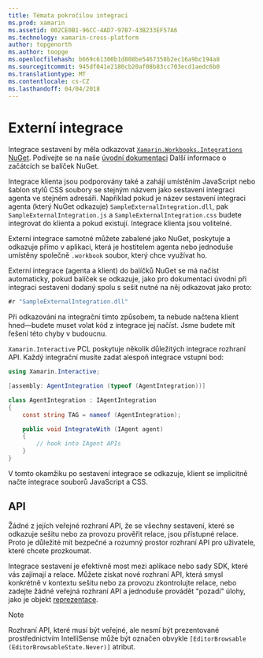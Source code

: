 ```yaml
---
title: Témata pokročilou integraci
ms.prod: xamarin
ms.assetid: 002CE0B1-96CC-4AD7-97B7-43B233EF57A6
ms.technology: xamarin-cross-platform
author: topgenorth
ms.author: toopge
ms.openlocfilehash: b669c61300b1d808be5467358b2ec16a9bc194a8
ms.sourcegitcommit: 945df041e2180cb20af08b83cc703ecd1aedc6b0
ms.translationtype: MT
ms.contentlocale: cs-CZ
ms.lasthandoff: 04/04/2018
---
```

# <a name="external-integrations"></a>Externí integrace

Integrace sestavení by měla odkazovat [ `Xamarin.Workbooks.Integrations` NuGet][nuget]. Podívejte se na naše [úvodní dokumentaci](~/tools/workbooks/sdk/index.md) Další informace o začátcích se balíček NuGet.

Integrace klienta jsou podporovány také a zahájí umístěním JavaScript nebo šablon stylů CSS soubory se stejným názvem jako sestavení integraci agenta ve stejném adresáři. Například pokud je název sestavení integraci agenta (který NuGet odkazuje) `SampleExternalIntegration.dll`, pak `SampleExternalIntegration.js` a `SampleExternalIntegration.css` budete integrovat do klienta a pokud existují. Integrace klienta jsou volitelné.

Externí integrace samotné můžete zabalené jako NuGet, poskytuje a odkazuje přímo v aplikaci, která je hostitelem agenta nebo jednoduše umístěny společně `.workbook` soubor, který chce využívat ho.

Externí integrace (agenta a klient) do balíčků NuGet se má načíst automaticky, pokud balíček se odkazuje, jako pro dokumentaci úvodní při integraci sestavení dodaný spolu s sešit nutné na něj odkazovat jako proto:

```csharp
#r "SampleExternalIntegration.dll"
```

Při odkazování na integrační tímto způsobem, ta nebude načtena klient hned&mdash;budete muset volat kód z integrace jej načíst. Jsme budete mít řešení této chyby v budoucnu.

`Xamarin.Interactive` PCL poskytuje několik důležitých integrace rozhraní API. Každý integrační musíte zadat alespoň integrace vstupní bod:

```csharp
using Xamarin.Interactive;

[assembly: AgentIntegration (typeof (AgentIntegration))]

class AgentIntegration : IAgentIntegration
{
    const string TAG = nameof (AgentIntegration);

    public void IntegrateWith (IAgent agent)
    {
        // hook into IAgent APIs
    }
}
```

V tomto okamžiku po sestavení integrace se odkazuje, klient se implicitně načte integrace souborů JavaScript a CSS.

## <a name="apis"></a>API

Žádné z jejích veřejné rozhraní API, že se všechny sestavení, které se odkazuje sešitu nebo za provozu prověřit relace, jsou přístupné relace. Proto je důležité mít bezpečné a rozumný prostor rozhraní API pro uživatele, které chcete prozkoumat.

Integrace sestavení je efektivně most mezi aplikace nebo sady SDK, které vás zajímají a relace. Můžete získat nové rozhraní API, která smysl konkrétně v kontextu sešitu nebo za provozu zkontrolujte relace, nebo zadejte žádné veřejná rozhraní API a jednoduše provádět "pozadí" úlohy, jako je objekt [reprezentace](~/tools/workbooks/sdk/representations.md).

> [!NOTE]
> Rozhraní API, které musí být veřejné, ale nesmí být prezentované prostřednictvím IntelliSense může být označen obvykle `[EditorBrowsable (EditorBrowsableState.Never)]` atribut.

[nuget]: https://nuget.org/packages/Xamarin.Workbooks.Integration
